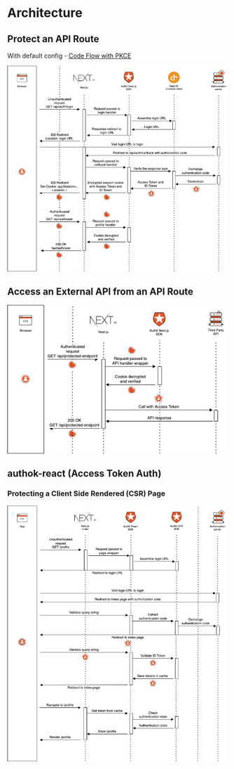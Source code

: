 # Architecture

## Protect an API Route

With default config - [Code Flow with PKCE](https://authok.cn/docs/flows/authorization-code-flow-with-proof-key-for-code-exchange-pkce) 

![login](./login.png)

## Access an External API from an API Route

![external-api](./external-api.png)

## authok-react (Access Token Auth)
### Protecting a Client Side Rendered (CSR) Page

![react](./react.png)
